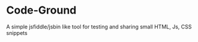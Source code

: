 # Code-Ground
A simple jsfiddle/jsbin like tool for testing and sharing small HTML, Js, CSS snippets
